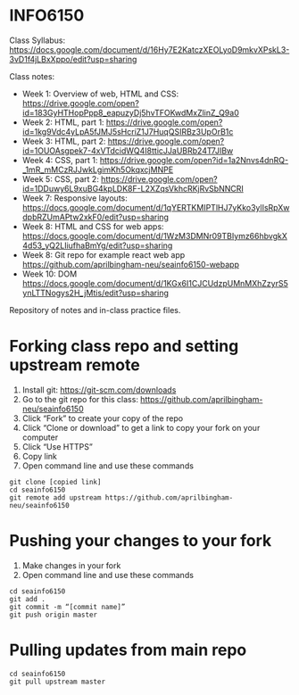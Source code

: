 # INFO6150
Class Syllabus: https://docs.google.com/document/d/16Hy7E2KatczXEOLyoD9mkvXPskL3-3vD1f4jLBxXppo/edit?usp=sharing

Class notes:

* Week 1: Overview of web, HTML and CSS: https://drive.google.com/open?id=183GyHTHopPpp8_eapuzyDj5hvTFOKwdMxZlinZ_Q9a0
* Week 2: HTML, part 1: https://drive.google.com/open?id=1kg9Vdc4yLpA5fJMJ5sHcriZ1J7HuqQSIRBz3UpOrB1c
* Week 3: HTML, part 2: https://drive.google.com/open?id=1OUOAsgpek7-4xVTdcidWQ4I8tticJJaUBRb24T7JIBw
* Week 4: CSS, part 1: https://drive.google.com/open?id=1a2Nnvs4dnRQ-_1mR_mMCzRJJwkLgimKh5OkqxcjMNPE
* Week 5: CSS, part 2: https://drive.google.com/open?id=1DDuwy6L9xuBG4kpLDK8F-L2XZqsVkhcRKjRvSbNNCRI
* Week 7: Responsive layouts: https://docs.google.com/document/d/1qYERTKMIPTlHJ7yKko3ylIsRpXwdpbRZUmAPtw2xkF0/edit?usp=sharing
* Week 8: HTML and CSS for web apps:
https://docs.google.com/document/d/1WzM3DMNr09TBIymz66hbvgkX4d53_yQ2LIiufhaBmYg/edit?usp=sharing
* Week 8: Git repo for example react web app
https://github.com/aprilbingham-neu/seainfo6150-webapp
* Week 10: DOM
https://docs.google.com/document/d/1KGx6I1CJCUdzpUMnMXhZzyrS5ynLTTNogys2H_jMtis/edit?usp=sharing

Repository of notes and in-class practice files.

# Forking class repo and setting upstream remote
1. Install git: https://git-scm.com/downloads
2. Go to the git repo for this class: https://github.com/aprilbingham-neu/seainfo6150
3. Click “Fork” to create your copy of the repo
4. Click “Clone or download” to get a link to copy your fork on your computer
5. Click “Use HTTPS”
6. Copy link
7. Open command line and use these commands
```
git clone [copied link]
cd seainfo6150
git remote add upstream https://github.com/aprilbingham-neu/seainfo6150
```

# Pushing your changes to your fork
1. Make changes in your fork
2. Open command line and use these commands
```
cd seainfo6150
git add .
git commit -m “[commit name]”
git push origin master
```

# Pulling updates from main repo
```
cd seainfo6150
git pull upstream master
```
